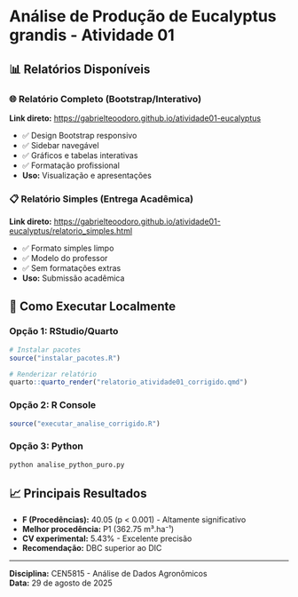 # Análise de Produção de Eucalyptus grandis - Atividade 01

## 📊 Relatórios Disponíveis

### 🌐 **Relatório Completo (Bootstrap/Interativo)**
**Link direto:** https://gabrielteoodoro.github.io/atividade01-eucalyptus

- ✅ Design Bootstrap responsivo
- ✅ Sidebar navegável
- ✅ Gráficos e tabelas interativas
- ✅ Formatação profissional
- **Uso:** Visualização e apresentações

### 📋 **Relatório Simples (Entrega Acadêmica)**
**Link direto:** https://gabrielteoodoro.github.io/atividade01-eucalyptus/relatorio_simples.html

- ✅ Formato simples limpo
- ✅ Modelo do professor
- ✅ Sem formatações extras
- **Uso:** Submissão acadêmica

## 🔧 Como Executar Localmente

### Opção 1: RStudio/Quarto
```r
# Instalar pacotes
source("instalar_pacotes.R")

# Renderizar relatório
quarto::quarto_render("relatorio_atividade01_corrigido.qmd")
```

### Opção 2: R Console
```r
source("executar_analise_corrigido.R")
```

### Opção 3: Python
```bash
python analise_python_puro.py
```

## 📈 Principais Resultados

- **F (Procedências):** 40.05 (p < 0.001) - Altamente significativo
- **Melhor procedência:** P1 (362.75 m³.ha⁻¹)
- **CV experimental:** 5.43% - Excelente precisão
- **Recomendação:** DBC superior ao DIC

---

**Disciplina:** CEN5815 - Análise de Dados Agronômicos  
**Data:** 29 de agosto de 2025